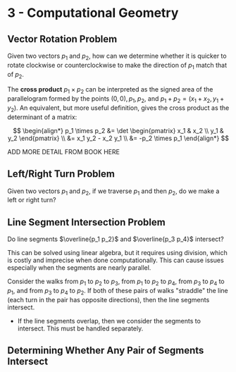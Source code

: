 # 3 - Computational Geometry

## Vector Rotation Problem

Given two vectors $p_1$ and $p_2$, how can we determine whether it is quicker to rotate clockwise or counterclockwise to make the direction of $p_1$ match that of $p_2$.

The **cross product** $p_1 \times p_2$ can be interpreted as the signed area of the parallelogram formed by the points $(0,0), p_1, p_2,$ and $p_1 + p_2 = (x_1 + x_2, y_1 + y_2)$. An equivalent, but more useful definition, gives the cross product as the determinant of a matrix:

$$
\begin{align*}
    p_1 \times p_2 &= \det \begin{pmatrix}
        x_1 & x_2 \\
        y_1 & y_2
    \end{pmatrix} \\
    &= x_1 y_2 - x_2 y_1 \\
    &= -p_2 \times p_1
\end{align*}
$$

ADD MORE DETAIL FROM BOOK HERE

## Left/Right Turn Problem

Given two vectors $p_1$ and $p_2$, if we traverse $p_1$ and then $p_2$, do we make a left or right turn?



## Line Segment Intersection Problem

Do line segments $\overline{p_1 p_2}$ and $\overline{p_3 p_4}$ intersect?

This can be solved using linear algebra, but it requires using division, which is costly and imprecise when done computationally. This can cause issues especially when the segments are nearly parallel.

Consider the walks from $p_1$ to $p_2$ to $p_3$, from $p_1$ to $p_2$ to $p_4$, from $p_3$ to $p_4$ to $p_1$, and from $p_3$ to $p_4$ to $p_2$. If both of these pairs of walks "straddle" the line (each turn in the pair has opposite directions), then the line segments intersect.
- If the line segments overlap, then we consider the segments to intersect. This must be handled separately.

## Determining Whether Any Pair of Segments Intersect


